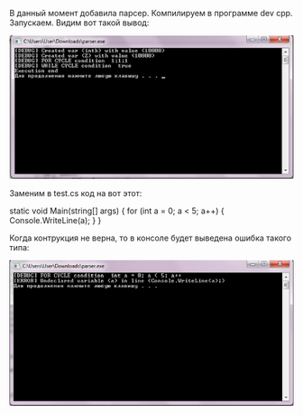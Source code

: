 В данный момент добавила парсер. Компилируем в программе dev cpp. Запускаем. Видим вот такой вывод:


![](https://github.com/AnastasiaBerdnikova/kurs/blob/master/HmmA5rp-gGI.jpg)

Заменим в test.cs код на вот этот:

static void Main(string[] args)
{
   for (int a = 0; a < 5; a++)
   {
      Console.WriteLine(a);
   }
}

Когда контрукция не верна, то в консоле будет выведена ошибка такого типа:


![](https://github.com/AnastasiaBerdnikova/kurs/blob/master/%D0%91%D0%B5%D0%B7%D1%8B%D0%BC%D1%8F%D0%BD%D0%BD%D1%8B%D0%B9.png)



